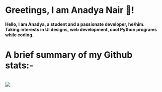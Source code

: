 # Greetings, I am Anadya Nair 👋!

<h4>
Hello, I am Anadya, a student and a passionate developer, he/him. <br>
Taking interests in UI designs, web development, cool Python programs while coding.
</h4>

# A brief summary of my Github stats:-
<br>
<img src = "https://github-readme-stats.vercel.app/api?username=AnadyaNair&show_icons=true&title_color=f9f9f9&text_color=f9f9f9&icon_color=f9f9f9&bg_color=3944F7">

<!-- <img src = "https://github-readme-stats.vercel.app/api?username=AnadyaNair&show_icons=true&title_color=f9f9f9&text_color=f9f9f9&icon_color=f9f9f9&bg_color=3944F7"> -->

<!--
**AnadyaNair/AnadyaNair** is a ✨ _special_ ✨ repository because its `README.md` (this file) appears on your GitHub profile.
*/
